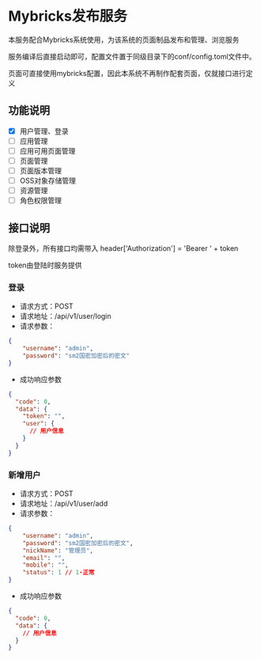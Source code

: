 # Mybricks发布服务
本服务配合Mybricks系统使用，为该系统的页面制品发布和管理、浏览服务

服务编译后直接启动即可，配置文件置于同级目录下的conf/config.toml文件中。

页面可直接使用mybricks配置，因此本系统不再制作配套页面，仅就接口进行定义

## 功能说明
- [x] 用户管理、登录
- [ ] 应用管理
- [ ] 应用可用页面管理
- [ ] 页面管理
- [ ] 页面版本管理
- [ ] OSS对象存储管理
- [ ] 资源管理
- [ ] 角色权限管理

## 接口说明
除登录外，所有接口均需带入 header['Authorization'] = 'Bearer ' + token

token由登陆时服务提供

### 登录
- 请求方式：POST
- 请求地址：/api/v1/user/login
- 请求参数：
```json
{
    "username": "admin",
    "password": "sm2国密加密后的密文"
}
```
- 成功响应参数
```json
{
  "code": 0,
  "data": {
    "token": "",
    "user": {
      // 用户信息
    }
  }
}
```

### 新增用户
- 请求方式：POST
- 请求地址：/api/v1/user/add
- 请求参数：
```json
{
    "username": "admin",
    "password": "sm2国密加密后的密文",
    "nickName": "管理员",
    "email": "",
    "mobile": "",
    "status": 1 // 1-正常
}
```
- 成功响应参数
```json
{
  "code": 0,
  "data": {
    // 用户信息
  }
}
```

